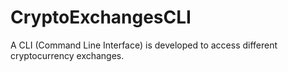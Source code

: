 # CryptoExchangesCLI
A CLI (Command Line Interface) is developed to access different cryptocurrency exchanges.
